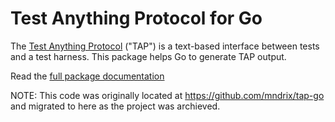 # Test Anything Protocol for Go

The [Test Anything Protocol](http://testanything.org/) ("TAP") is a text-based
interface between tests and a test harness.  This package helps Go to generate
TAP output.

Read the [full package documentation](https://godoc.org/github.com/opencontainers/runtime-tools/util/tap)

NOTE: This code was originally located at https://github.com/mndrix/tap-go and
migrated to here as the project was archieved.